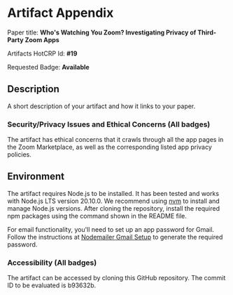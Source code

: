 # Artifact Appendix

Paper title: **Who's Watching You Zoom? Investigating Privacy of Third-Party Zoom Apps**

Artifacts HotCRP Id: **#19** 

Requested Badge: **Available**

## Description
A short description of your artifact and how it links to your paper.

### Security/Privacy Issues and Ethical Concerns (All badges)
The artifact has ethical concerns that it crawls through all the app pages in the Zoom Marketplace, as well as the corresponding listed app privacy policies.

## Environment 
The artifact requires Node.js to be installed. It has been tested and works with Node.js LTS version 20.10.0. We recommend using [nvm](https://github.com/nvm-sh/nvm) to install and manage Node.js versions. After cloning the repository, install the required npm packages using the command shown in the README file.

For email functionality, you'll need to set up an app password for Gmail. Follow the instructions at [Nodemailer Gmail Setup](https://nodemailer.com/usage/using-gmail) to generate the required password.

### Accessibility (All badges)
The artifact can be accessed by cloning this GitHub repository. The commit ID to be evaluated is b93632b.





